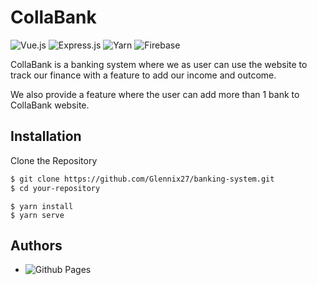 
# CollaBank



![Vue.js](https://img.shields.io/badge/Vue.js-%2335495e.svg?style=for-the-badge&logo=vuedotjs&logoColor=%234FC08D)
![Express.js](https://img.shields.io/badge/express.js-%23404d59.svg?style=for-the-badge&logo=express&logoColor=%2361DAFB)
![Yarn](https://img.shields.io/badge/yarn-%232C8EBB.svg?style=for-the-badge&logo=yarn&logoColor=white)
![Firebase](https://img.shields.io/badge/Firebase-039BE5?style=for-the-badge&logo=Firebase&logoColor=white)



CollaBank is a banking system where we as user can use the website to track our finance with a feature to add our income and outcome.

We also provide a feature where the user can add more than 1 bank to CollaBank website.




## Installation

Clone the Repository

```bash
$ git clone https://github.com/Glennix27/banking-system.git
$ cd your-repository
```
```
$ yarn install
$ yarn serve
```
## Authors

- ![Github Pages](https://img.shields.io/badge/Glennix27-121013?style=for-the-badge&logo=github&logoColor=white)


